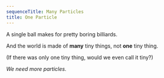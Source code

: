 ```yaml
---
sequenceTitle: Many Particles
title: One Particle
---
```


<script>
    var sim = createSimulation({
        initialize: function(simulation) {
            var p = simulation.parameters;
            p.friction = 0.2;

            initBilliards(simulation, simulation.boxBounds, 0);

    		setToolbarAvailableTools(simulation.toolbar, ["impulse"]);
        }
    });
</script>


A single ball makes for pretty boring billiards.

And the world is made of **many** tiny things, not **one** tiny thing.

(If there was only one tiny thing, would we even call it tiny?)

_We need more particles._
